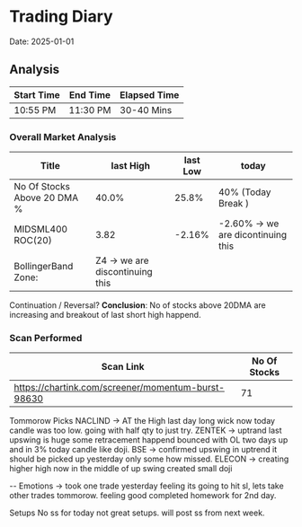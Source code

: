# Trading Diary
Date: 2025-01-01
## Analysis
Start Time | End Time | Elapsed Time
|--|--|--|
10:55 PM|11:30 PM| 30-40 Mins

### Overall Market Analysis
Title  | last High | last Low | today
|--|--|--|--
No Of Stocks Above 20 DMA % | 40.0%|25.8%|40% (Today Break )
MIDSML400 ROC(20) | 3.82|-2.16%|-2.60% -> we are dicontinuing this
BollingerBand Zone:| Z4 -> we are discontinuing this

Continuation / Reversal?
**Conclusion**:  No of stocks above 20DMA are increasing and breakout of last short high happend.

### Scan Performed
Scan Link | No Of Stocks
|--|--
https://chartink.com/screener/momentum-burst-98630 | 71

Tommorow Picks
NACLIND -> AT the High last day long wick now today candle was too low. going with half qty to just try. 
ZENTEK -> uptrand last upswing is huge some retracement happend bounced with OL two days up and in 3% today candle like doji.
BSE -> confirmed upswing in uptrend it should be picked up yesterday only some how missed. 
ELECON -> creating higher high now in the middle of up swing created small doji

-- Emotions -> took one trade yesterday feeling its going to hit sl, lets take other trades tommorow. feeling good completed homework for 2nd day.

Setups
No ss for today not great setups. will post ss from next week.

